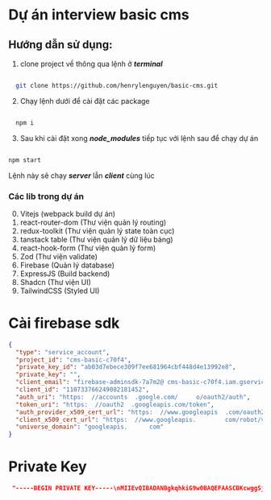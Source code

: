 # Dự án interview basic cms

## Hướng dẫn sử dụng:
1. clone project về thông qua lệnh ở ***terminal***

```bash

  git clone https://github.com/henrylenguyen/basic-cms.git

```
2. Chạy lệnh dưới để cài đặt các package

```bash

  npm i

```

3. Sau khi cài đặt xong ***node_modules*** tiếp tục với lệnh sau để chạy dự án

```bash

npm start

```

Lệnh này sẽ chạy ***server*** lẫn ***client*** cùng lúc

### Các lib trong dự án
0. Vitejs (webpack build dự án)
1. react-router-dom (Thư viện quản lý routing)
2. redux-toolkit (Thư viện quản lý state toàn cục)
3. tanstack table (Thư viện quản lý dữ liệu bảng)
4. react-hook-form (Thư viện quản lý form)
5. Zod (Thư viện validate)
6. Firebase (Quản lý database)
7. ExpressJS (Build backend)
8. Shadcn (Thư viện UI)
9. TailwindCSS (Styled UI)

# Cài firebase sdk

```json
{
  "type": "service_account",
  "project_id": "cms-basic-c70f4",
  "private_key_id": "ab03d7ebece309f7ee681964cbf448d4e13992e8",
  "private_key": "",
  "client_email": "firebase-adminsdk-7a7m2@ cms-basic-c70f4.iam.gserviceaccount.    com",
  "client_id": "110733766249082181452",
  "auth_uri": "https:  //accounts  .google.com/     o/oauth2/auth",
  "token_uri": "https:  //oauth2  .googleapis.com/token",
  "auth_provider_x509_cert_url": "https:  //www.googleapis  .com/oauth2/v1/certs",
  "client_x509_cert_url": "https:  //www.googleapis.        com/robot/v1/metadata/x509/firebase-adminsdk-7a7m2%40cms-basic-c70f4.iam.gserviceaccount.com",
  "universe_domain": "googleapis.      com"
}


```

# Private Key

```json
 "-----BEGIN PRIVATE KEY-----\nMIIEvQIBADANBgkqhkiG9w0BAQEFAASCBKcwggSjAgEAAoIBAQCl3NRngA3bHoqT\nFEPmlFoPBTCK+TdQ0g1Nbzw9Fy2Z80rhwIvT9sOHbiKsW0B5Ry9VG0quphYVms6D\n23/G23Uv9nFFtn7D8G3KahrSuJ/ZK9Ufvhb5ro8ErNcu9NtuAl5ES1NwcH8e8igP\nDm54j06+GCydybXVnZ5A4uiHMhWIBmHWhXFqmPuCitJxcP/lZpc9AYh5KPVdYdGZ\nbohEPx7w82TbMKggiS3ef1GiEJ1QWQmMhO3wUnpFPkvpriw1P3xwq1twFHCgQfbD\nQeM9gJ4DVYunjBrXPT9zfbb9rGB0NguQ3b5KoQfungMY0zFiBQ1eOnftH/txisc6\nkbJFOSOvAgMBAAECggEABSpYbxS82bscw7HY34B1QYx+04UpZNn10hiJvrlPEUFT\nbq5pbGN9+WTDrax12JEP902PSNshSvD0R4T5eL7y6lh5dJtXXVDKiog9Z5yaVdAY\nphFsc8As8g9T8EFt6AIo32WdJp5KRzNxbe6cICMOZ7snAI78m7d56zll1ngH1aGY\nZxBrRnYsBmCSA0JmNwUiBQ0n1T2EIp7VssW+CDGMrohoyt8UYhYSH0BJ6p8lp85h\n8ZcELV9xkjcZ9swLfOyAWydHeC0tzwL/Yytu4HxmMxWLLwuGjUy6PYKqrqMNdctG\n8eNkfEP9Z1HwxiP7h9Yvu1uBfNKyPwDFIzTkyhaLYQKBgQDYCbApNoZAPrywBblw\ncFNjEw8gvbjL5zTdrHXJwGOUPaiUPkn0pw/LiKGlCF1omjfL7ZJtIeUbIahDSePL\nRjJ/bYz8rklD5su2eYkb5VDZFKDiS0T98RkAb8ckd2KjnDaiVKMl1cpX0MH2uOgp\n3/MXJo/Vn14G6DlJ/MV4IMx00QKBgQDEiyGACL6CAB/ddNJXtuGniP/3TGPSpdef\nD0iqtJOPtQls/L6oSmGm55ADSGoL09oHUE75K0rCpZI/kx8B3N1qbed6y78iqo9p\niHVq6eZu0+Vrc0SHiQnWoML3NKrOrIHDpgxkEfDxrU6Njlt0ZyNzU7uWGI2EcNuR\nkFNwlKQwfwKBgDbBxd+8TSzNef/Xg5gHMGuFMilnTQaJlLG2+6fmVpcFRcxFOXOE\nQJGjEO2GgD56EDhk/98fXzWQQ1jCyrUEFtqLhteoyTMntWyLw3/JkMNk4h5ZW6RN\nzrt4mW4ZwGudtY9RioSVepLle7QwS9AJTlEI2h4YJbn0dEjXg6meDpRxAoGAF5fH\n9rGWBM71BEVwtnzKi6zjZREzbmbgAkT4aR1yFS8bKY0Raew72qgzXmGD8VWF95jJ\nUhnDSKhNbPpBH50eqxb0UYZBtGya+IUb6zCWq7kd8g8NK+PkXXJA1SHqWxLUJOM6\n24xXyvsN0epDyi5TUBW+D990pXBSux+DFKGTMAsCgYEAwEI2yFDkt9Jpp4iBdW9x\nhlIIFDcvJoJ4b/tJi9hs4IqDFIeFQZuMMVBLCMQPxcBhHP7Ig14vQgLI51PAgDBy\npTo5ihF85qAukcI8U0URRg0J10UPpsw5Lu622w8zjkAnjTo9D7vZUc81Yvy9gASB\n693hCWL26+assJFdwEOpfCs=\n-----END PRIVATE KEY-----\n"
```
